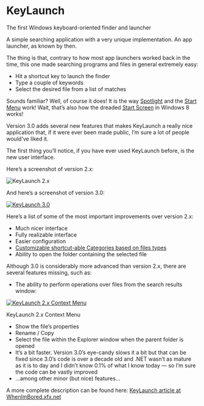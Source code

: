 # KeyLaunch
The first Windows keyboard-oriented finder and launcher

A simple searching application with a very unique implementation. An app launcher, as known by then.

The thing is that, contrary to how most app launchers worked back in the time, this one made searching programs and files in general extremely easy:

- Hit a shortcut key to launch the finder
- Type a couple of keywords
- Select the desired file from a list of matches

Sounds familiar? Well, of course it does! It is the way [Spotlight](https://en.wikipedia.org/wiki/Spotlight_%28software%29) and the [Start Menu](https://en.wikipedia.org/wiki/Start_menu) work! Wait, that’s also how the dreaded [Start Screen](https://en.wikipedia.org/wiki/Start_menu#Third_version) in Windows 8 works!

Version 3.0 adds several new features that makes KeyLaunch a really nice application that, if it were ever been made public, I’m sure a lot of people would’ve liked it.

The first thing you’ll notice, if you have ever used KeyLaunch before, is the new user interface.

Here’s a screenshot of version 2.x:

![KeyLaunch 2.x](https://xfx.net/utilities/kl/images/kl_ss_small.gif)

And here’s a screenshot of version 3.0:

[![KeyLaunch 3.0](https://whenimbored.xfx.net/wp-content/uploads/2012/10/kl3-300x117.png)](https://whenimbored.xfx.net/wp-content/uploads/2012/10/kl3.png)

Here’s a list of some of the most important improvements over version 2.x:

- Much nicer interface
- Fully realizable interface
- Easier configuration
- [Customizable shortcut-able Categories based on files types](https://whenimbored.xfx.net/wp-content/uploads/2012/10/kl-categories1.png)
- Ability to open the folder containing the selected file

Although 3.0 is considerably more advanced than version 2.x, there are several features missing, such as:

- The ability to perform operations over files from the search results window:

[![KeyLaunch 2.x Context Menu](https://whenimbored.xfx.net/wp-content/uploads/2012/10/kl2x_context_menu-300x82.png)](https://whenimbored.xfx.net/wp-content/uploads/2012/10/kl2x_context_menu.png)

KeyLaunch 2.x Context Menu

- Show the file’s properties
- Rename / Copy
- Select the file within the Explorer window when the parent folder is opened
- It’s a bit faster. Version 3.0’s eye-candy slows it a bit but that can be fixed since 3.0’s code is over a decade old and .NET wasn’t as mature as it is to day and I didn’t know 0.1% of what I know today — so I’m sure the code can be vastly improved
- …among other minor (but nice) features…

A more complete description can be found here: [KeyLaunch article at WhenImBored.xfx.net](https://whenimbored.xfx.net/2012/10/keylaunch-3-0-or-the-awesomeness-that-never-got-released/)
